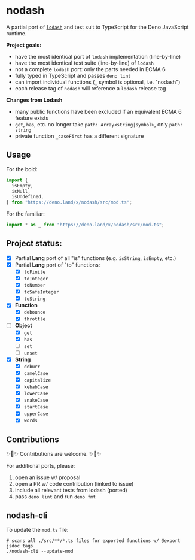 # nodash

A partial port of [`lodash`](https://lodash.com/) and test suit to TypeScript
for the Deno JavaScript runtime.

**Project goals:**

- have the most identical port of `lodash` implementation (line-by-line)
- have the most identical test suite (line-by-line) of `lodash`
- not a complete `lodash` port: only the parts needed in ECMA 6
- fully typed in TypeScript and passes `deno lint`
- can import individual functions (`_` symbol is optional, i.e. "nodash")
- each release tag of `nodash` will reference a `lodash` release tag

**Changes from Lodash**

- many public functions have been excluded if an equivalent ECMA 6 feature
  exists
- `get`, `has`, etc. no longer take `path: Array<string|symbol>`, only
  `path: string`
- private function `_caseFirst` has a different signature

## Usage

For the bold:

```js
import {
  isEmpty,
  isNull,
  isUndefined,
} from "https://deno.land/x/nodash/src/mod.ts";
```

For the familiar:

```js
import * as _ from "https://deno.land/x/nodash/src/mod.ts";
```

## Project status:

- [x] Partial **Lang** port of all "is" functions (e.g. `isString`, `isEmpty`,
  etc.)
- [x] Partial **Lang** port of "to" functions:
  - [x] `toFinite`
  - [x] `toInteger`
  - [x] `toNumber`
  - [x] `toSafeInteger`
  - [x] `toString`
- [x] **Function**
  - [x] `debounce`
  - [x] `throttle`
- [ ] **Object**
  - [x] `get`
  - [x] `has`
  - [ ] `set`
  - [ ] `unset`
- [x] **String**
  - [x] `deburr`
  - [x] `camelCase`
  - [x] `capitalize`
  - [x] `kebabCase`
  - [x] `lowerCase`
  - [x] `snakeCase`
  - [x] `startCase`
  - [x] `upperCase`
  - [x] `words`

## Contributions

✨💎✨ Contributions are welcome. ✨💎✨

For additional ports, please:

1. open an issue w/ proposal
2. open a PR w/ code contribution (linked to issue)
3. include all relevant tests from lodash (ported)
4. pass `deno lint` and run `deno fmt`

## nodash-cli

To update the `mod.ts` file:

```shell
# scans all ./src/**/*.ts files for exported functions w/ @export jsdoc tags
./nodash-cli --update-mod
```
